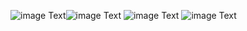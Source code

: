 ![image Text](https://github.com/fegaDev/phraseCards/blob/master/public/init1.png)![image Text](https://github.com/fegaDev/phraseCards/blob/master/public/init2.png)
![image Text](https://github.com/fegaDev/phraseCards/blob/master/public/init3.png)
![image Text](https://github.com/fegaDev/phraseCards/blob/master/public/init4.png)
